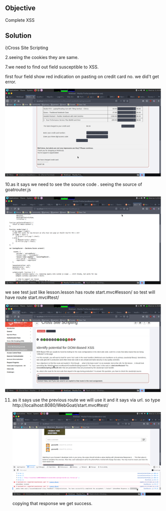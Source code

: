 ## Objective

Complete XSS

## Solution

i)Cross Site Scripting

2.seeing the cookies they are same.

7.we need to find out field susceptible to XSS.

first four field show red indication on pasting <script>alert('ss')</script>
on credit card no. we did't get error.

![](xss7.png)

10.as it says we need to see the source code . seeing the source of goatrouter.js

![](xss10r.png)

we see test just like lesson.lesson has route start.mvc#lesson/
so test will have route start.mvc#test/

![](xss10.png)

11. as it says use the previous route we will use it and it says via url.
so type 
http://localhost:8080/WebGoat/start.mvc#test/<script>webgoat.customjs.phoneHome()<%2Fscript>
in new tab with web console open .

![](xss11r.png)

we got the no. in the console

![](xss11.png)

ii)Cross Site Scripting (stored)

3.run the scrpit in the comment and as it says watch the browser console.

<script>webgoat.customjs.phoneHome()</script>

![](xsss3r.png)

copying that response we get success.














